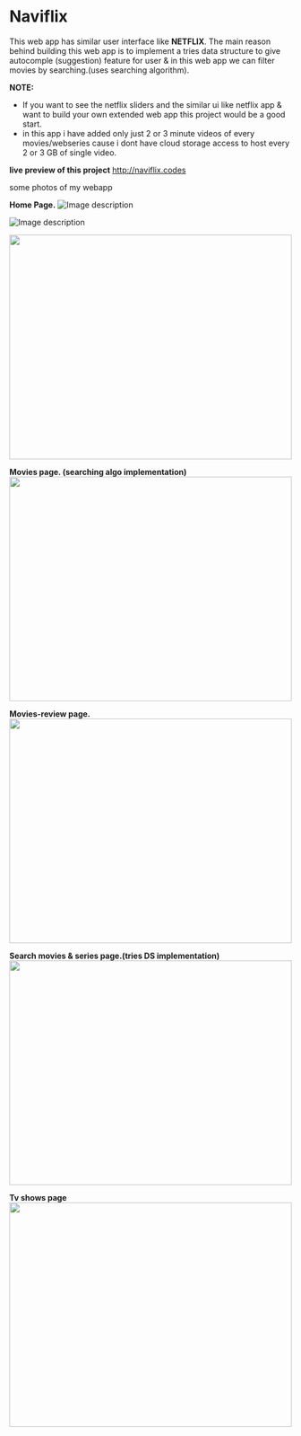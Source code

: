 # Naviflix

This web app has similar user interface like **NETFLIX**. The main reason behind building this web app is to implement a tries data structure to give autocomple (suggestion) feature for user & in this web app we can filter movies by searching.(uses searching algorithm).

**NOTE:**
- If you want to see the netflix sliders and the similar ui like netflix app & want to build your own extended web app this project would be a good start.
- in this app i have added only just 2 or 3 minute videos of every movies/webseries cause i dont have cloud storage access to host every 2 or 3 GB of single video. 

**live preview of this project** http://naviflix.codes



some photos of my webapp

**Home Page.**
![Image description](https://github.com/mehulsatardekar/movie-streaming-webapp/blob/master/pics/2.png)

![Image description](https://github.com/mehulsatardekar/movie-streaming-webapp/blob/master/pics/3.png)

<img src="https://github.com/mehulsatardekar/movie-streaming-webapp/blob/master/pics/4.png" width="100%" height="400" />

**Movies page. (searching algo implementation)**
<img src="https://github.com/mehulsatardekar/movie-streaming-webapp/blob/master/pics/6.png" width="100%" height="400" />

**Movies-review page.**
<img src="https://github.com/mehulsatardekar/movie-streaming-webapp/blob/master/pics/8.png" width="100%" height="400" />

**Search movies & series page.(tries DS implementation)**
<img src="https://github.com/mehulsatardekar/movie-streaming-webapp/blob/master/pics/9.png" width="100%" height="400" />

**Tv shows page**
<img src="https://github.com/mehulsatardekar/movie-streaming-webapp/blob/master/pics/10.png" width="100%" height="400" />







